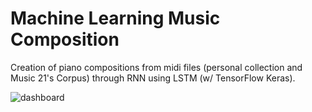 # Machine Learning Music Composition

Creation of piano compositions from midi files (personal collection and Music 21's Corpus) through RNN using LSTM (w/ TensorFlow Keras).

![dashboard](https://user-images.githubusercontent.com/90797071/145471694-a25101cc-a786-43fb-af68-0bc849ed7f4e.png)
